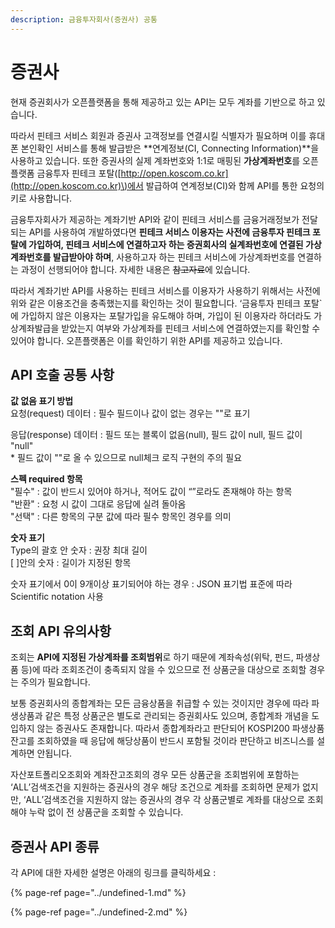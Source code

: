 ```yaml
---
description: 금융투자회사(증권사) 공통
---
```


# 증권사

현재 증권회사가 오픈플랫폼을 통해 제공하고 있는 API는 모두 계좌를 기반으로 하고 있습니다. 

따라서 핀테크 서비스 회원과 증권사 고객정보를 연결시킬 식별자가 필요하며 이를 휴대폰 본인확인 서비스를 통해 발급받은 **연계정보\(CI, Connecting Information\)**을 사용하고 있습니다. 또한 증권사의 실제 계좌번호와 1:1로 매핑된 **가상계좌번호**를 오픈플랫폼 금융투자 핀테크 포탈\([http://open.koscom.co.kr](http://open.koscom.co.kr)\)에서 발급하여 연계정보\(CI\)와 함께 API를 통한 요청의 키로 사용합니다.

금융투자회사가 제공하는 계좌기반 API와 같이  핀테크 서비스를 금융거래정보가 전달되는 API를 사용하여 개발하였다면 **핀테크 서비스 이용자는 사전에 금융투자 핀테크 포탈에 가입하여, 핀테크 서비스에 연결하고자 하는 증권회사의 실계좌번호에 연결된 가상계좌번호를 발급받아야 하며**, 사용하고자 하는 핀테크 서비스에 가상계좌번호를 연결하는 과정이 선행되어야 합니다. 자세한 내용은 ~~참고자료~~에 있습니다. 

 따라서 계좌기반 API를 사용하는 핀테크 서비스를 이용자가 사용하기 위해서는 사전에 위와 같은 이용조건을 충족했는지를 확인하는 것이 필요합니다. ‘금융투자 핀테크 포탈\`에 가입하지 않은 이용자는 포탈가입을 유도해야 하며, 가입이 된 이용자라 하더라도 가상계좌발급을 받았는지 여부와 가상계좌를 핀테크 서비스에 연결하였는지를 확인할 수 있어야 합니다. 오픈플랫폼은 이를 확인하기 위한 API를 제공하고 있습니다.





## API 호출 공통 사항

**값 없음 표기 방법**  
 요청\(request\)    데이터  : 필수 필드이나 값이 없는 경우는 ""로 표기  
 응답\(response\) 데이터  : 필드 또는 블록이 없음\(null\), 필드 값이 null, 필드 값이 "null"   
                                      \* 필드 값이 ""로 올 수 있으므로 null체크 로직 구현의 주의 필요 

**스펙 required 항목**   
 "필수"  :  값이 반드시 있어야 하거나, 적어도 값이 “”로라도 존재해야 하는 항목  
 "반환"  :  요청 시 값이 그대로 응답에 실려 돌아옴  
 "선택"  :  다른 항목의 구분 값에 따라 필수 항목인 경우를 의미

**숫자 표기**  
 Type의 괄호 안 숫자   :  권장 최대 길이   
 \[ \]안의 숫자                   :  길이가 지정된 항목   
 숫자 표기에서 0이 9개이상 표기되어야 하는 경우 :  JSON 표기법 표준에 따라 Scientific notation 사용





## 조회 API 유의사항

조회는 **API에 지정된 가상계좌를 조회범위**로 하기 때문에 계좌속성\(위탁, 펀드, 파생상품 등\)에 따라 조회조건이 충족되지 않을 수 있으므로 전 상품군을 대상으로 조회할 경우는 주의가 필요합니다. 

보통 증권회사의 종합계좌는 모든 금융상품을 취급할 수 있는 것이지만 경우에 따라 파생상품과 같은 특정 상품군은 별도로 관리되는 증권회사도 있으며, 종합계좌 개념을 도입하지 않는 증권사도 존재합니다. 따라서 종합계좌라고 판단되어 KOSPI200 파생상품 잔고를 조회하였을 때 응답에 해당상품이 반드시 포함될 것이라 판단하고 비즈니스를 설계하면 안됩니다. 

자산포트폴리오조회와 계좌잔고조회의 경우 모든 상품군을 조회범위에 포함하는 ‘ALL’검색조건을 지원하는 증권사의 경우 해당 조건으로 계좌를 조회하면 문제가 없지만, ‘ALL’검색조건을 지원하지 않는 증권사의 경우 각 상품군별로  계좌를 대상으로 조회해야 누락 없이 전 상품군을 조회할 수 있습니다. 





## 증권사 API 종류

각 API에 대한 자세한 설명은 아래의 링크를 클릭하세요 :

{% page-ref page="../undefined-1.md" %}

{% page-ref page="../undefined-2.md" %}




